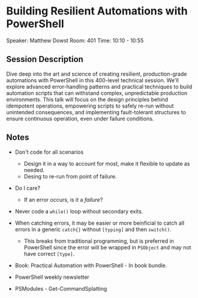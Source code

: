 # Building Resilient Automations with PowerShell

Speaker: Matthew Dowst
Room: 401
Time: 10:10 - 10:55

## Session Description

Dive deep into the art and science of creating resilient, production-grade automations with PowerShell in this 400-level technical session. We'll explore advanced error-handling patterns and practical techniques to build automation scripts that can withstand complex, unpredictable production environments. This talk will focus on the design principles behind idempotent operations, empowering scripts to safely re-run without unintended consequences, and implementing fault-tolerant structures to ensure continuous operation, even under failure conditions.

## Notes

- Don't code for all scenarios
  - Design it in a way to account for most, make it flexible to update as needed.
  - Desing to re-run from point of failure.
- Do I care?
  - If an error occurs, is it a _failure_?
- Never code a `while()` loop without secondary exits.
- When catching errors, it may be easier or more beinficial to catch all errors in a generic `catch{}` without `[typing]` and then `switch()`.
  - This breaks from traditional programming, but is preferred in PowerShell since the error will be wrapped in `PSObject` and may not have correct `[type]`.


- Book: Practical Automation with PowerShell - In book bundle.
- PowerShell weekly newsletter
- PSModules - Get-CommandSplatting
